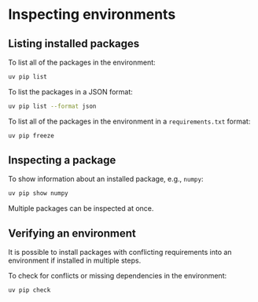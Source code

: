# Inspecting environments

## Listing installed packages

To list all of the packages in the environment:

```bash
uv pip list
```

To list the packages in a JSON format:

```bash
uv pip list --format json
```

To list all of the packages in the environment in a `requirements.txt` format:

```bash
uv pip freeze
```

## Inspecting a package

To show information about an installed package, e.g., `numpy`:

```bash
uv pip show numpy
```

Multiple packages can be inspected at once.

## Verifying an environment

It is possible to install packages with conflicting requirements into an environment if installed in multiple steps.

To check for conflicts or missing dependencies in the environment:

```bash
uv pip check
```
